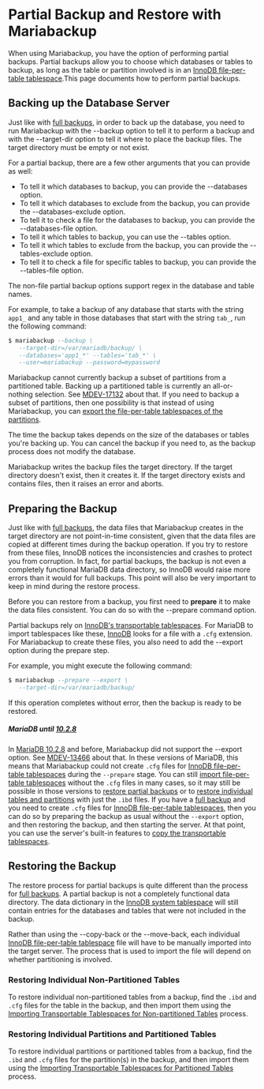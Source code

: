 # Partial Backup and Restore with Mariabackup

When using Mariabackup, you have the option of performing partial backups. Partial backups allow you to choose which databases or tables to backup, as long as the table or partition involved is in an [InnoDB file-per-table tablespace](/columns-storage-engines-and-plugins/storage-engines/innodb/innodb-tablespaces/innodb-file-per-table-tablespaces/).This page documents how to perform partial backups.

## Backing up the Database Server

Just like with [full backups](/mariadb-administration/backing-up-and-restoring-databases/mariabackup/full-backup-and-restore-with-mariabackup/), in order to back up the database, you need to run Mariabackup with the <a undefined>--backup</a> option to tell it to perform a backup and with the <a undefined>--target-dir</a> option to tell it where to place the backup files. The target directory must be empty or not exist.

For a partial backup, there are a few other arguments that you can provide as well:

- To tell it which databases to backup, you can provide the <a undefined>--databases</a> option.
- To tell it which databases to exclude from the backup, you can provide the <a undefined>--databases-exclude</a> option.
- To tell it to check a file for the databases to backup, you can provide the <a undefined>--databases-file</a> option.
- To tell it which tables to backup, you can use the <a undefined>--tables</a> option.
- To tell it which tables to exclude from the backup, you can provide the <a undefined>--tables-exclude</a> option.
- To tell it to check a file for specific tables to backup, you can provide the <a undefined>--tables-file</a> option.

The non-file partial backup options support regex in the database and table names.

For example, to take a backup of any database that starts with the string `app1_` and any table in those databases that start with the string `tab_`, run the following command:

```sql
$ mariabackup --backup \
   --target-dir=/var/mariadb/backup/ \
   --databases='app1_*' --tables='tab_*' \
   --user=mariabackup --password=mypassword
```

Mariabackup cannot currently backup a subset of partitions from a partitioned table. Backing up a partitioned table is currently an all-or-nothing selection. See [MDEV-17132](https://jira.mariadb.org/browse/MDEV-17132) about that. If you need to backup a subset of partitions, then one possibility is that instead of using Mariabackup, you can [export the file-per-table tablespaces of the partitions](/kb/en/innodb-file-per-table-tablespaces/#copying-transportable-tablespaces).

The time the backup takes depends on the size of the databases or tables you're backing up. You can cancel the backup if you need to, as the backup process does not modify the database.

Mariabackup writes the backup files the target directory. If the target directory doesn't exist, then it creates it. If the target directory exists and contains files, then it raises an error and aborts.

## Preparing the Backup

Just like with [full backups](/mariadb-administration/backing-up-and-restoring-databases/mariabackup/full-backup-and-restore-with-mariabackup/), the data files that Mariabackup creates in the target directory are not point-in-time consistent, given that the data files are copied at different times during the backup operation. If you try to restore from these files, InnoDB notices the inconsistencies and crashes to protect you from corruption. In fact, for partial backups, the backup is not even a completely functional MariaDB data directory, so InnoDB would raise more errors than it would for full backups. This point will also be very important to keep in mind during the restore process.

Before you can restore from a backup, you first need to <strong>prepare</strong> it to make the data files consistent. You can do so with the <a undefined>--prepare</a> command option.

Partial backups rely on [InnoDB's transportable tablespaces](/kb/en/innodb-file-per-table-tablespaces/#copying-transportable-tablespaces). For MariaDB to import tablespaces like these, [InnoDB](/kb/en/xtradb-and-innodb/) looks for a file with a `.cfg` extension. For Mariabackup to create these files, you also need to add the <a undefined>--export</a> option during the prepare step.

For example, you might execute the following command:

```sql
$ mariabackup --prepare --export \
   --target-dir=/var/mariadb/backup/
```

If this operation completes without error, then the backup is ready to be restored.

##### MariaDB until [10.2.8](/kb/en/mariadb-1028-release-notes/)

In [MariaDB 10.2.8](/kb/en/mariadb-1028-release-notes/) and before, Mariabackup did not support the <a undefined>--export</a> option. See [MDEV-13466](https://jira.mariadb.org/browse/MDEV-13466) about that. In these versions of MariaDB, this means that Mariabackup could not create `.cfg` files for [InnoDB file-per-table tablespaces](/columns-storage-engines-and-plugins/storage-engines/innodb/innodb-tablespaces/innodb-file-per-table-tablespaces/) during the `--prepare` stage. You can still [import file-per-table tablespaces](/kb/en/innodb-file-per-table-tablespaces/#copying-transportable-tablespaces) without the `.cfg` files in many cases, so it may still be possible in those versions to [restore partial backups](/mariadb-administration/backing-up-and-restoring-databases/mariabackup/partial-backup-and-restore-with-mariabackup/) or to [restore individual tables and partitions](/mariadb-administration/backing-up-and-restoring-databases/mariabackup/restoring-individual-tables-and-partitions-with-mariabackup/) with just the `.ibd` files. If you have a [full backup](/mariadb-administration/backing-up-and-restoring-databases/mariabackup/full-backup-and-restore-with-mariabackup/) and you need to create `.cfg` files for [InnoDB file-per-table tablespaces](/columns-storage-engines-and-plugins/storage-engines/innodb/innodb-tablespaces/innodb-file-per-table-tablespaces/), then you can do so by preparing the backup as usual without the `--export` option, and then restoring the backup, and then starting the server. At that point, you can use the server's built-in features to [copy the transportable tablespaces](/kb/en/innodb-file-per-table-tablespaces/#copying-transportable-tablespaces).

## Restoring the Backup

The restore process for partial backups is quite different than the process for [full backups](/mariadb-administration/backing-up-and-restoring-databases/mariabackup/full-backup-and-restore-with-mariabackup/). A partial backup is not a completely functional data directory. The data dictionary in the [InnoDB system tablespace](/columns-storage-engines-and-plugins/storage-engines/innodb/innodb-tablespaces/innodb-system-tablespaces/) will still contain entries for the databases and tables that were not included in the backup.

Rather than using the <a undefined>--copy-back</a> or the <a undefined>--move-back</a>, each individual [InnoDB file-per-table tablespace](/columns-storage-engines-and-plugins/storage-engines/innodb/innodb-tablespaces/innodb-file-per-table-tablespaces/) file will have to be manually imported into the target server. The process that is used to import the file will depend on whether partitioning is involved.

### Restoring Individual Non-Partitioned Tables

To restore individual non-partitioned tables from a backup, find the `.ibd` and `.cfg` files for the table in the backup, and then import them using the [Importing Transportable Tablespaces for Non-partitioned Tables](/kb/en/innodb-file-per-table-tablespaces/#importing-transportable-tablespaces-for-non-partitioned-tables) process.

### Restoring Individual Partitions and Partitioned Tables

To restore individual partitions or partitioned tables from a backup, find the `.ibd` and `.cfg` files for the partition(s) in the backup, and then import them using the [Importing Transportable Tablespaces for Partitioned Tables](/kb/en/innodb-file-per-table-tablespaces/#importing-transportable-tablespaces-for-partitioned-tables) process.
